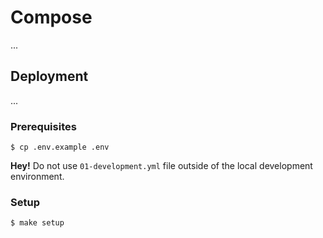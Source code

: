 # Compose

...

## Deployment

...

### Prerequisites

```
$ cp .env.example .env
```

**Hey!** Do not use `01-development.yml` file outside of the local development environment.

### Setup

```
$ make setup
```
